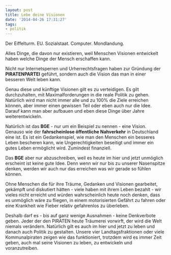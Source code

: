 ```yaml
---
layout: post
title: Lebe deine Visionen
date: '2014-04-26 17:31:27'
tags:
- politik
---
```


Der Eiffelturm. EU. Sozialstaat. Computer. Mondlandung.

Alles Dinge, die davon nur existieren, weil Menschen Visionen entwickelt haben welche Dinge der Mensch erschaffen kann. 

Nicht nur Internetsperren und Urherrechtsfragen haben zur Gründung der **PIRATENPARTEI** geführt, sondern auch die Vision das man in einer besseren Welt leben kann.

Genau diese und künftige Visionen gilt es zu verteidigen. Es gilt durchzuhalten, mit Maximalforderungen in die reale Politik zu gehen. Natürlich wird man nicht immer alle und zu 100% die Ziele erreichen können, aber immer einen gewissen Teil oder eben auch nur die Idee. Darauf kann man aber aufbauen und eben diese Dinge über Jahre weiterentwickeln.

Natürlich ist das **BGE** - nur um ein Beispiel zu nennen - eine Vision. Genauso wie der **fahrscheinlose öffentliche Nahverkehr** in Deutschland eine ist. Es ist ein Gedankenspiel, wie man den Menschen ein besseres Leben bescheren kann, wie Ungerechtigkeiten beseitigt und immer ein gutes Leben ermöglicht wird. Zumindest finanziell.

Das **BGE** aber nur abzuschreiben, weil es heute im hier und jetzt unmöglich erscheint ist keine gute Idee. Denn wenn wir nur bis zu unserer Nasenspitze denken, werden wir auch nur das erreichen was wir gerade so fühlen können.

Ohne Menschen die für ihre Träume, Gedanken und Visionen gearbeitet, gekämpft und diskutiert hätten - viele haben mit ihrem Leben bezahlt - wir vieles nicht erreicht und würden wahrscheinlich heute noch denken, dass es unmöglich wäre zu fliegen, in einem motorisierten Gefährt zu fahren oder eine Krankheit wie Fieber relativ gefahrenlos zu überleben.

Deshalb darf es - bis auf ganz wenige Ausnahmen - keine Denkverbote geben. Jeder der den PIRATEN heute Träumerei vorwirft, der wird die Welt niemals verändern. Natürlich gilt es auch im hier und jetzt zu leben und danach auch Politik zu gestalten. Unsere vier Landtagsfraktionen oder viele Kommunalpiraten zeigen wie das funktioniert, trotzdem wird es immer Zeit geben, auch mal seine Visionen zu leben, zu entwickeln und voranzutreiben.